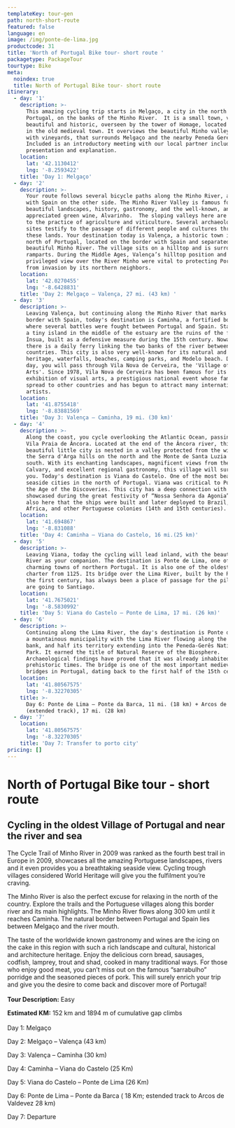 ```yaml
---
templateKey: tour-gen
path: north-short-route
featured: false
language: en
image: /img/ponte-de-lima.jpg
productcode: 31
title: 'North of Portugal Bike tour- short route '
packagetype: PackageTour
tourtype: Bike
meta:
  noindex: true
  title: North of Portugal Bike tour- short route
itinerary:
  - day: '1'
    description: >-
      This amazing cycling trip starts in Melgaço, a city in the north of
      Portugal, on the banks of the Minho River.  It is a small town, very
      beautiful and historic, overseen by the tower of Homage, located high up
      in the old medieval town. It overviews the beautiful Minho valley, filled
      with vineyards, that surrounds Melgaço and the nearby Peneda Geres park.
      Included is an introductory meeting with our local partner including tour
      presentation and explanation.
    location:
      lat: '42.1130412'
      lng: '-8.2593422'
    title: 'Day 1: Melgaço'
  - day: '2'
    description: >-
      Your route follows several bicycle paths along the Minho River, always
      with Spain on the other side. The Minho River Valley is famous for its
      beautiful landscapes, history, gastronomy, and the well-known, and much
      appreciated green wine, Alvarinho.  The sloping valleys here are conducive
      to the practice of agriculture and viticulture. Several archaeological
      sites testify to the passage of different people and cultures through
      these lands. Your destination today is Valença, a historic town in the
      north of Portugal, located on the border with Spain and separated by the
      beautiful Minho River. The village sits on a hilltop and is surrounded by
      ramparts. During the Middle Ages, Valença’s hilltop position and
      privileged view over the River Minho were vital to protecting Portugal
      from invasion by its northern neighbors.
    location:
      lat: '42.0270455'
      lng: '-8.6428831'
    title: 'Day 2: Melgaço – Valença, 27 mi. (43 km) '
  - day: '3'
    description: >-
      Leaving Valença, but continuing along the Minho River that marks the
      border with Spain, today's destination is Caminha, a fortified border town
      where several battles were fought between Portugal and Spain. Standing on
      a tiny island in the middle of the estuary are the ruins of the fort of
      Ínsua, built as a defensive measure during the 15th century. Nowadays
      there is a daily ferry linking the two banks of the river between the
      countries. This city is also very well-known for its natural and green
      heritage, waterfalls, beaches, camping parks, and Modelo beach. During the
      day, you will pass through Vila Nova de Cerveira, the 'Village of the
      Arts'. Since 1978, Vila Nova de Cerveira has been famous for its biennial
      exhibition of visual arts, a prestigious national event whose fame has now
      spread to other countries and has begun to attract many international
      artists.
    location:
      lat: '41.8755418'
      lng: '-8.83881569'
    title: 'Day 3: Valença – Caminha, 19 mi. (30 km)'
  - day: '4'
    description: >-
      Along the coast, you cycle overlooking the Atlantic Ocean, passing through
      Vila Praia de Âncora. Located at the end of the Âncora river, this
      beautiful little city is nested in a valley protected from the winds by
      the Serra d'Arga hills on the north and the Monte de Santa Luzia in the
      south. With its enchanting landscapes, magnificent views from the Mount of
      Calvary, and excellent regional gastronomy, this village will surely amaze
      you. Today's destination is Viana do Castelo. One of the most beautiful
      seaside cities in the north of Portugal. Viana was critical to Portugal in
      the Age of the Discoveries. This city has a deep connection with the sea
      showcased during the great festivity of “Nossa Senhora da Agonia”. It was
      also here that the ships were built and later deployed to Brazil, India,
      Africa, and other Portuguese colonies (14th and 15th centuries).
    location:
      lat: '41.694867'
      lng: '-8.831088'
    title: 'Day 4: Caminha – Viana do Castelo, 16 mi.(25 km)'
  - day: '5'
    description: >-
      Leaving Viana, today the cycling will lead inland, with the beautiful Lima
      River as your companion. The destination is Ponte de Lima, one of the most
      charming towns of northern Portugal. It is also one of the oldest, with a
      charter from 1125. Its bridge over the Lima River, built by the Romans in
      the first century, has always been a place of passage for the pilgrims who
      are going to Santiago.
    location:
      lat: '41.7675021'
      lng: '-8.5830992'
    title: 'Day 5: Viana do Castelo – Ponte de Lima, 17 mi. (26 km)'
  - day: '6'
    description: >-
      Continuing along the Lima River, the day's destination is Ponte da Barca,
      a mountainous municipality with the Lima River flowing along the left
      bank, and half its territory extending into the Peneda-Gerês National
      Park. It earned the title of Natural Reserve of the Biosphere.
      Archaeological findings have proved that it was already inhabited since
      prehistoric times. The bridge is one of the most important medieval
      bridges in Portugal, dating back to the first half of the 15th century.
    location:
      lat: '41.80567575'
      lng: '-8.32270305'
    title: >-
      Day 6: Ponte de Lima – Ponte da Barca, 11 mi. (18 km) + Arcos de Valdevez
      (extended track), 17 mi. (28 km)
  - day: '7'
    location:
      lat: '41.80567575'
      lng: '-8.32270305'
    title: 'Day 7: Transfer to porto city'
pricing: []
---
```

# North of Portugal Bike tour - short route

## Cycling in the oldest Village of Portugal and near the river and sea

The Cycle Trail of Minho River in 2009 was ranked as the fourth best trail in Europe in 2009, showcases all the amazing Portuguese landscapes, rivers and it even provides you a breathtaking seaside view.  Cycling trough villages considered World Heritage will give you the fulfilment you’re craving. 

The Minho River is also the perfect excuse for relaxing in the north of the country. Explore the trails and the Portuguese villages along this border river and its main highlights. The Minho River flows along 300 km until it reaches Caminha. The natural border between Portugal and Spain lies between Melgaço and the river mouth.

The taste of the worldwide known gastronomy and wines are the icing on the cake in this region with such a rich landscape and cultural, historical and architecture heritage. Enjoy the delicious corn bread, sausages, codfish, lamprey, trout and shad, cooked in many traditional ways. For those who enjoy good meat, you can’t miss out on the famous “sarrabulho” porridge and the seasoned pieces of pork. This will surely enrich your trip and give you the desire to come back and discover more of Portugal!
\
\
**Tour Description:** Easy 

**Estimated KM:** 152 km and 1894 m of cumulative gap climbs 
\
\
Day 1: Melgaço

Day 2: Melgaço – Valença (43 km)

Day 3: Valença – Caminha (30 km)

Day 4: Caminha – Viana do Castelo (25 Km)

Day 5: Viana do Castelo – Ponte de Lima (26 Km)

Day 6: Ponte de Lima – Ponte da Barca ( 18 Km; estended track to Arcos de Valdevez 28 km)

Day 7: Departure

